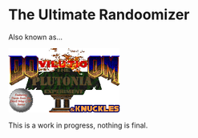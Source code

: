 # The Ultimate Randoomizer

Also known as...

![Logo](https://github.com/OrdinaryMagician/random_m/raw/master/graphics/M_DOOM.png)

This is a work in progress, nothing is final.
